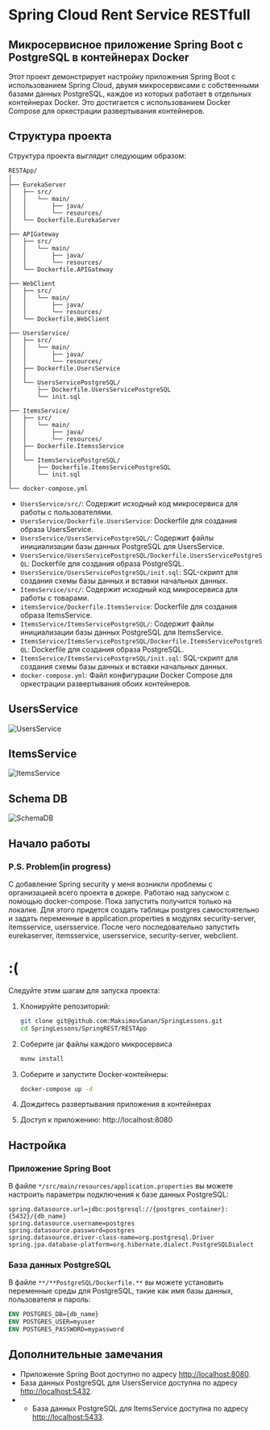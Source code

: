 
# Spring Cloud Rent Service RESTfull
## Микросервисное приложение Spring Boot с PostgreSQL в контейнерах Docker

Этот проект демонстрирует настройку приложения Spring Boot с использованием Spring Cloud, двумя микросервисами
с собственными базами данных PostgreSQL,
каждое из которых работает в отдельных контейнерах Docker.
Это достигается с использованием Docker Compose для оркестрации развертывания контейнеров.

## Структура проекта

Структура проекта выглядит следующим образом:

```plaintext
RESTApp/
│
├── EurekaServer
│   ├── src/
│   │   └── main/
│   │       ├── java/
│   │       └── resources/
│   └── Dockerfile.EurekaServer
│
├── APIGateway
│   ├── src/
│   │   └── main/
│   │       ├── java/
│   │       └── resources/
│   └── Dockerfile.APIGateway
│
├── WebClient
│   ├── src/
│   │   └── main/
│   │       ├── java/
│   │       └── resources/
│   └── Dockerfile.WebClient
│
├── UsersService/
│   ├── src/
│   │   └── main/
│   │       ├── java/
│   │       └── resources/
│   ├── Dockerfile.UsersService
│   │
│   └── UsersServicePostgreSQL/
│       ├── Dockerfile.UsersServicePostgreSQL
│       └── init.sql
│
├── ItemsService/
│   ├── src/
│   │   └── main/
│   │       ├── java/
│   │       └── resources/
│   ├── Dockerfile.ItemssService
│   │
│   └── ItemsServicePostgreSQL/
│       ├── Dockerfile.ItemsServicePostgreSQL
│       └── init.sql
│
└── docker-compose.yml
```

- `UsersService/src/`: Содержит исходный код микросервиса для работы с пользователями.
- `UsersService/Dockerfile.UsersService`: Dockerfile для создания образа UsersService.
- `UsersService/UsersServicePostgreSQL/`: Содержит файлы инициализации базы данных PostgreSQL для UsersService.
- `UsersService/UsersServicePostgreSQL/Dockerfile.UsersServicePostgreSQL`: Dockerfile для создания образа PostgreSQL.
- `UsersService/UsersServicePostgreSQL/init.sql`: SQL-скрипт для создания схемы базы данных и вставки начальных данных.
- `ItemsService/src/`: Содержит исходный код микросервиса для работы с товарами.
- `itemsService/Dockerfile.ItemsService`: Dockerfile для создания образа ItemsService.
- `ItemsService/ItemsServicePostgreSQL/`: Содержит файлы инициализации базы данных PostgreSQL для ItemsService.
- `ItemsService/ItemsServicePostgreSQL/Dockerfile.ItemsServicePostgreSQL`: Dockerfile для создания образа PostgreSQL.
- `ItemsService/ItemsServicePostgreSQL/init.sql`: SQL-скрипт для создания схемы базы данных и вставки начальных данных.
- `docker-compose.yml`: Файл конфигурации Docker Compose для оркестрации развертывания обоих контейнеров.

## UsersService

![UsersService](misc/images/UsersService.png)

## ItemsService

![ItemsService](misc/images/ItemsService.png)

## Schema DB

![SchemaDB](misc/images/SchemaDB.png)


## Начало работы

### P.S. Problem(in progress)
С добавление Spring security у меня возникли проблемы с организацией всего проекта в докере.
Работаю над запуском с помощью docker-compose.
Пока запустить получится только на локалке.
Для этого придется создать таблицы postgres самостоятельно и задать переменные в application.properties в модулях security-server, itemsservice, usersservice.
После чего последовательно запустить eurekaserver, itemsservice, usersservice, security-server, webclient.
# :(

Следуйте этим шагам для запуска проекта:

1. Клонируйте репозиторий:

   ```bash
   git clone git@github.com:MaksimovSanan/SpringLessons.git
   cd SpringLessons/SpringREST/RESTApp
   ```

2. Соберите jar файлы каждого микросервиса
   ```bash
   mvnw install
   ```

3. Соберите и запустите Docker-контейнеры:

   ```bash
   docker-compose up -d
   ```

4. Дождитесь развертывания приложения в контейнерах

5. Доступ к приложению: http://localhost:8080

## Настройка

### Приложение Spring Boot

В файле `*/src/main/resources/application.properties` вы можете настроить параметры подключения к базе данных PostgreSQL:

```properties
spring.datasource.url=jdbc:postgresql://{postgres_container}:{5432}/{db_name}
spring.datasource.username=postgres
spring.datasource.password=postgres
spring.datasource.driver-class-name=org.postgresql.Driver
spring.jpa.database-platform=org.hibernate.dialect.PostgreSQLDialect
```

### База данных PostgreSQL

В файле `**/**PostgreSQL/Dockerfile.**` вы можете установить переменные среды для PostgreSQL, такие как имя базы данных, пользователя и пароль:

```Dockerfile
ENV POSTGRES_DB={db_name}
ENV POSTGRES_USER=myuser
ENV POSTGRES_PASSWORD=mypassword
```

## Дополнительные замечания

- Приложение Spring Boot доступно по адресу [http://localhost:8080](http://localhost:8080).
- База данных PostgreSQL для UsersService доступна по адресу [http://localhost:5432](http://localhost:5432).
- - База данных PostgreSQL для ItemsService доступна по адресу [http://localhost:5433](http://localhost:5433).